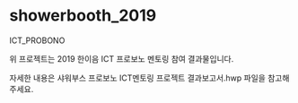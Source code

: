 # showerbooth_2019
ICT_PROBONO


위 프로젝트는 2019 한이음 ICT 프로보노 멘토링 참여 결과물입니다.

자세한 내용은 샤워부스 프로보노 ICT멘토링 프로젝트 결과보고서.hwp 파일을 참고해주세요.
